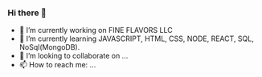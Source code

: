 ### Hi there 👋


- 🔭 I’m currently working on FINE FLAVORS LLC
- 🌱 I’m currently learning JAVASCRIPT, HTML, CSS, NODE, REACT, SQL, NoSql(MongoDB).
- 👯 I’m looking to collaborate on ...
- 📫 How to reach me: ...

